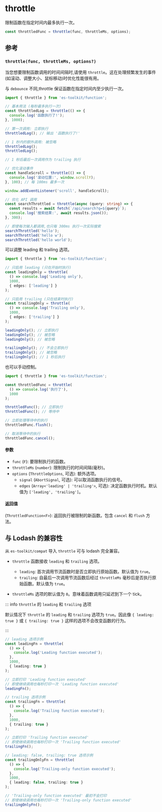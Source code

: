 # throttle

限制函数在指定时间内最多执行一次。

```typescript
const throttledFunc = throttle(func, throttleMs, options);
```

## 参考

### `throttle(func, throttleMs, options?)`

当您想要限制函数调用的时间间隔时,请使用 `throttle`。这在处理频繁发生的事件(如滚动、调整大小、鼠标移动)时优化性能很有用。

与 `debounce` 不同,throttle 保证函数在指定时间内至少执行一次。

```typescript
import { throttle } from 'es-toolkit/function';

// 基本用法 (每秒最多执行一次)
const throttledLog = throttle(() => {
  console.log('函数执行了!');
}, 1000);

// 第一次调用: 立即执行
throttledLog(); // 输出 '函数执行了!'

// 1 秒内的额外调用: 被忽略
throttledLog();
throttledLog();

// 1 秒后最后一次调用作为 trailing 执行

// 优化滚动事件
const handleScroll = throttle(() => {
  console.log('滚动位置:', window.scrollY);
}, 100); // 每 100ms 最多一次

window.addEventListener('scroll', handleScroll);

// 优化 API 调用
const searchThrottled = throttle(async (query: string) => {
  const results = await fetch(`/api/search?q=${query}`);
  console.log('搜索结果:', await results.json());
}, 300);

// 即使每次输入都调用,也只每 300ms 执行一次实际搜索
searchThrottled('hello');
searchThrottled('hello w');
searchThrottled('hello world');
```

可以调整 leading 和 trailing 选项。

```typescript
import { throttle } from 'es-toolkit/function';

// 只启用 leading (只在开始时执行)
const leadingOnly = throttle(
  () => console.log('Leading only'),
  1000,
  { edges: ['leading'] }
);

// 只启用 trailing (只在结束时执行)
const trailingOnly = throttle(
  () => console.log('Trailing only'),
  1000,
  { edges: ['trailing'] }
);

leadingOnly(); // 立即执行
leadingOnly(); // 被忽略
leadingOnly(); // 被忽略

trailingOnly(); // 不会立即执行
trailingOnly(); // 被忽略
trailingOnly(); // 1 秒后执行
```

也可以手动控制。

```typescript
import { throttle } from 'es-toolkit/function';

const throttledFunc = throttle(
  () => console.log('执行了'),
  1000
);

throttledFunc(); // 立即执行
throttledFunc(); // 等待中

// 立即处理等待中的执行
throttledFunc.flush();

// 取消等待中的执行
throttledFunc.cancel();
```

#### 参数

- `func` (`F`): 要限制执行的函数。
- `throttleMs` (`number`): 限制执行的时间间隔(毫秒)。
- `options` (`ThrottleOptions`, 可选): 额外选项。
  - `signal` (`AbortSignal`, 可选): 可以取消函数执行的信号。
  - `edges` (`Array<'leading' | 'trailing'>`, 可选): 决定函数执行时机。默认值为 `['leading', 'trailing']`。

#### 返回值

(`ThrottledFunction<F>`): 返回执行被限制的新函数。包含 `cancel` 和 `flush` 方法。

## 与 Lodash 的兼容性

从 `es-toolkit/compat` 导入 `throttle` 可与 lodash 完全兼容。

- `throttle` 函数接收 `leading` 和 `trailing` 选项。

  - `leading`: 首次调用节流函数时是否立即执行原始函数。默认值为 `true`。
  - `trailing`: 自最后一次调用节流函数后经过 `throttleMs` 毫秒后是否执行原始函数。默认值为 `true`。

- `throttleMs` 选项的默认值为 `0`。意味着函数调用只延迟到下一个 tick。

::: info `throttle` 的 `leading` 和 `trailing` 选项

默认情况下 `throttle` 的 `leading` 和 `trailing` 选项为 `true`。因此像 `{ leading: true }` 或 `{ trailing: true }` 这样的选项不会改变函数的行为。

:::

```typescript
// leading 选项示例
const leadingFn = throttle(
  () => {
    console.log('Leading function executed');
  },
  1000,
  { leading: true }
);

// 立即打印 'Leading function executed'
// 即使继续调用也每秒打印一次 'Leading function executed'
leadingFn();

// trailing 选项示例
const trailingFn = throttle(
  () => {
    console.log('Trailing function executed');
  },
  1000,
  { trailing: true }
);

// 立即打印 'Trailing function executed'
// 即使继续调用也每秒打印一次 'Trailing function executed'
trailingFn();

// leading: false, trailing: true 选项示例
const trailingOnlyFn = throttle(
  () => {
    console.log('Trailing-only function executed');
  },
  1000,
  { leading: false, trailing: true }
);

// 'Trailing-only function executed' 最初不会打印
// 即使继续调用也每秒打印一次 'Trailing-only function executed'
trailingOnlyFn();
```
